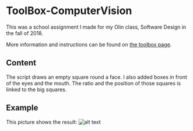 # ToolBox-ComputerVision

This was a school assignment I made for my Olin class, Software Design in the fall of 2018.

More information and instructions can be found on [the toolbox page](https://sd18fall.github.io/toolboxes/image-processing).

## Content
The script draws an empty square round a face. 
I also added boxes in front of the eyes and the mouth. The ratio and the position of those squares is linked to the big squares.

## Example
This picture shows the result:
![alt text](https://github.com/richardballaux/toolbox-computer-vision-rballaux/ "Result")
